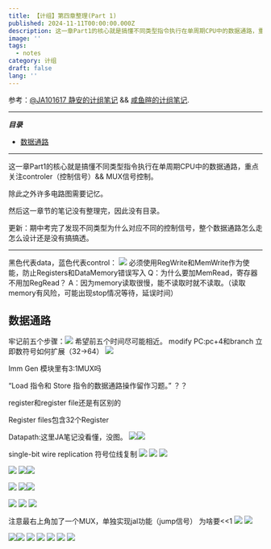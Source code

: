 ```yaml
---
title: 【计组】第四章整理(Part 1)
published: 2024-11-11T00:00:00.000Z
description: 这一章Part1的核心就是搞懂不同类型指令执行在单周期CPU中的数据通路，重点关注controler（控制信号）&& MUX信号控制。
image: ''
tags:
  - notes
category: 计组
draft: false
lang: ''
---
```

参考：[@JA101617 静安的计组笔记](https://ja101617.github.io/posts/note-computer-organization/#%E9%99%84%E5%BD%95)  &&  [咸鱼暄的计组笔记](https://xuan-insr.github.io/computer_organization/1_prelude/).

---
***目录***

<!-- toc -->

- [数据通路](#%E6%95%B0%E6%8D%AE%E9%80%9A%E8%B7%AF)

<!-- tocstop -->

---

这一章Part1的核心就是搞懂不同类型指令执行在单周期CPU中的数据通路，重点关注controler（控制信号）&& MUX信号控制。

除此之外许多电路图需要记忆。

然后这一章节的笔记没有整理完，因此没有目录。

更新：期中考完了发现不同类型为什么对应不同的控制信号，整个数据通路怎么走怎么设计还是没有搞搞透。

---
黑色代表data，蓝色代表control：
![](/media/17291428769621/17295701339239.png)
必须使用RegWrite和MemWrite作为使能，防止Registers和DataMemory错误写入
Q：为什么要加MemRead，寄存器不用加RegRead？
A：因为memory读取很慢，能不读取时就不读取。（读取memory有风险，可能出现stop情况等待，延误时间）

## 数据通路
牢记前五个步骤：![](/media/17291428769621/17295711542439.png)
希望前五个时间尽可能相近。
modify PC:pc+4和branch
立即数符号如何扩展（32->64）
![](/media/17291747644116/17312559319220.jpg)

Imm Gen 模块里有3:1MUX吗

“Load 指令和 Store 指令的数据通路操作留作习题。” ？？

register和register file还是有区别的

Register files包含32个Register

Datapath:这里JA笔记没看懂，没图。
![](/media/17291747644116/17312822670412.png)![](/media/17291747644116/17312830493566.png)

single-bit wire replication 符号位线复制
![](/media/17291747644116/17312834492112.png)
![](/media/17291747644116/17312834914720.png)
![](/media/17291747644116/17312838901722.png)

![](/media/17291747644116/17312845361918.png)
![](/media/17291747644116/17312848322790.png)![](/media/17291747644116/17312852839540.png)

![](/media/17291747644116/17312850766314.png)
![](/media/17291747644116/17312851002529.png)![](/media/17291747644116/17312852669229.png)

![](/media/17291747644116/17312851195742.png)
![](/media/17291747644116/17312879658825.png)
![](/media/17291747644116/17312893879513.png)

注意最右上角加了一个MUX，单独实现jal功能（jump信号）
为啥要<<1
![](/media/17291747644116/17312888035715.png)
![](/media/17291747644116/17312887894857.png)

![](/media/17291747644116/17312882339695.png)![](/media/17291747644116/17312892923292.png)
![](/media/17291747644116/17312898326274.png)
![](/media/17291747644116/17312899607569.png)
![](/media/17291747644116/17312907996185.png)
![](/media/17291747644116/17312910665185.png)
![](/media/17291747644116/17312910922204.png)



